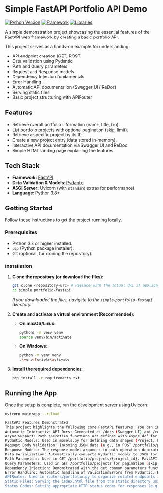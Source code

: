 # Simple FastAPI Portfolio API Demo

[![Python Version](https://img.shields.io/badge/python-3.8%2B-blue.svg)](https://www.python.org/downloads/)
[![Framework](https://img.shields.io/badge/framework-FastAPI-green.svg)](https://fastapi.tiangolo.com/)
[![Libraries](https://img.shields.io/badge/libraries-Pydantic%2C%20Uvicorn-orange.svg)](https://pydantic.dev/)

A simple demonstration project showcasing the essential features of the FastAPI web framework by creating a basic portfolio API.

This project serves as a hands-on example for understanding:

*   API endpoint creation (GET, POST)
*   Data validation using Pydantic
*   Path and Query parameters
*   Request and Response models
*   Dependency Injection fundamentals
*   Error Handling
*   Automatic API documentation (Swagger UI / ReDoc)
*   Serving static files
*   Basic project structuring with APIRouter

## Features

*   Retrieve overall portfolio information (name, title, bio).
*   List portfolio projects with optional pagination (skip, limit).
*   Retrieve a specific project by its ID.
*   Create a new project entry (data stored in-memory).
*   Interactive API documentation via Swagger UI and ReDoc.
*   Simple HTML landing page explaining the features.

## Tech Stack

*   **Framework:** [FastAPI](https://fastapi.tiangolo.com/)
*   **Data Validation & Models:** [Pydantic](https://pydantic.dev/)
*   **ASGI Server:** [Uvicorn](https://www.uvicorn.org/) (with `standard` extras for performance)
*   **Language:** Python 3.8+

## Getting Started

Follow these instructions to get the project running locally.

### Prerequisites

*   Python 3.8 or higher installed.
*   `pip` (Python package installer).
*   Git (optional, for cloning the repository).

### Installation

1.  **Clone the repository (or download the files):**
    ```bash
    git clone <repository-url> # Replace with the actual URL if applicable
    cd simple-portfolio-fastapi
    ```
    *If you downloaded the files, navigate to the `simple-portfolio-fastapi` directory.*

2.  **Create and activate a virtual environment (Recommended):**
    *   **On macOS/Linux:**
        ```bash
        python3 -m venv venv
        source venv/bin/activate
        ```
    *   **On Windows:**
        ```bash
        python -m venv venv
        .\venv\Scripts\activate
        ```

3.  **Install the required dependencies:**
    ```bash
    pip install -r requirements.txt
    ```

## Running the App

Once the setup is complete, run the development server using Uvicorn:

```bash
uvicorn main:app --reload

FastAPI Features Demonstrated
This project highlights the following core FastAPI features. You can interact with them via the /docs interface:
Automatic Interactive API Docs: Generated at /docs (Swagger UI) and /redoc (ReDoc) based on your code (type hints, path operations, Pydantic models, docstrings).
Async Support: Path operation functions are defined with async def for high performance, especially for I/O-bound tasks.
Pydantic Models: Used in models.py for defining data shapes (Project, PortfolioData, etc.). FastAPI uses these for:
Request Body Validation: Incoming JSON data (e.g., in POST /portfolio/projects) is automatically parsed and validated against the ProjectCreate model. Invalid data returns a clear 422 error.
Response Models: The response_model argument in path operation decorators (@router.get(...)) ensures the output data conforms to the specified model (e.g., response_model=models.Project), filtering extraneous data and providing schema for the docs.
Data Serialization: Automatically converts Pydantic models to JSON for responses.
Path Parameters: Used in GET /portfolio/projects/{project_id}. FastAPI validates the project_id based on the type hint (int) and Path constraints (gt=0).
Query Parameters: Used in GET /portfolio/projects for pagination (skip, limit). FastAPI handles defaults and validation based on type hints and Query constraints (ge=0, le=100).
Dependency Injection: Demonstrated with the get_common_parameters function and Depends in routers/portfolio.py. Allows reusing logic (like DB connections, authentication checks) across endpoints.
Error Handling: Automatic handling of ValidationErrors from Pydantic. Explicit use of HTTPException for standard HTTP errors (e.g., 404 Not Found when a project ID doesn't exist).
APIRouter: Used in routers/portfolio.py to organize related endpoints into modules, keeping main.py clean and promoting code organization (prefix="/portfolio", tags=["Portfolio"]).
Static Files: Serving the index.html file from the static directory using StaticFiles.
Status Codes: Setting appropriate HTTP status codes for responses (e.g., status_code=status.HTTP_201_CREATED for the POST endpoint).